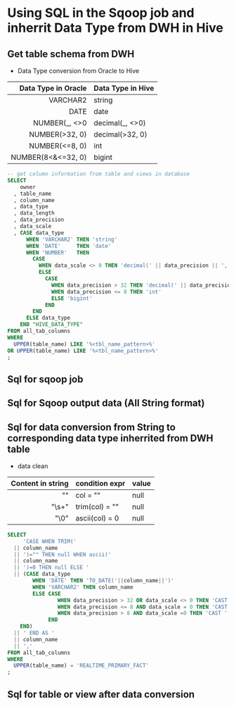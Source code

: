 # Using SQL in the Sqoop job and inherrit Data Type from DWH in Hive

## Get table schema from DWH
* Data Type conversion from Oracle to Hive


| Data Type in Oracle | Data Type in Hive |
| -------------------:|:----------------- |
| VARCHAR2            | string            |
| DATE                | date              |
| NUMBER(\_, <>0      | decimal(\_, <>0)  |
| NUMBER(>32, 0)      | decimal(>32, 0)   |
| NUMBER(<=8, 0)      | int               |
| NUMBER(8<&<=32, 0)  | bigint            |

```sql
-- get column information from table and views in database
SELECT 
    owner
  , table_name
  , column_name
  , data_type
  , data_length
  , data_precision
  , data_scale
  , CASE data_type
      WHEN 'VARCHAR2' THEN 'string'
      WHEN 'DATE'     THEN 'date'
      WHEN 'NUMBER'   THEN 
        CASE
          WHEN data_scale <> 0 THEN 'decimal(' || data_precision || ',' || data_scale || ')'
          ELSE 
            CASE
              WHEN data_precision > 32 THEN 'decimal(' || data_precision || ',' || data_scale || ')'
              WHEN data_precision <= 8 THEN 'int'
              ELSE 'bigint'
            END
        END       
      ELSE data_type 
    END "HIVE_DATA_TYPE"
FROM all_tab_columns
WHERE 
  UPPER(table_name) LIKE '%<tbl_name_pattern>%'
OR UPPER(table_name) LIKE '%<tbl_name_pattern>%'
;
```

## Sql for sqoop job


## Sql for Sqoop output data (All String format)

## Sql for data conversion from String to corresponding data type inherrited from DWH table
* data clean

| Content in string | condition expr | value |
| -----------------:| -------------- | ----- | 
| ""                | col = ""       | null  |
| "\s+"             | trim(col) = "" | null  |
| "\0"              | ascii(col) = 0 | null  |

```sql
SELECT 
     'CASE WHEN TRIM('
  || column_name
  || ')="" THEN null WHEN ascii('
  || column_name
  || ')=0 THEN null ELSE '
  || (CASE data_type
        WHEN 'DATE' THEN 'TO_DATE('||column_name||')'
        WHEN 'VARCHAR2' THEN column_name
        ELSE CASE 
                WHEN data_precision > 32 OR data_scale <> 0 THEN 'CAST '||column_name||' AS DECIMAL('||data_precision||', '||data_scale||')'
                WHEN data_precision <= 8 AND data_scale = 0 THEN 'CAST '||column_name||' AS INT)'
                WHEN data_precision > 8 AND data_scale =0 THEN 'CAST '||column_name||' AS BIGINT)'
             END
    END)
  || ' END AS '
  || column_name
  || ','
FROM all_tab_columns
WHERE
  UPPER(table_name) = 'REALTIME_PRIMARY_FACT'
;
```

## Sql for table or view after data conversion

